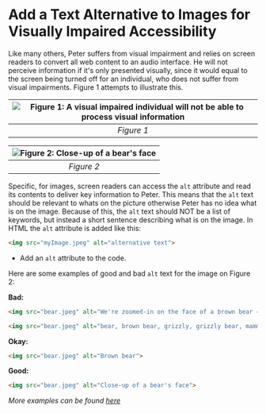 # Add a Text Alternative to Images for Visually Impaired Accessibility

Like many others, Peter suffers from visual impairment and relies on screen readers to convert all web content to an audio interface. He will not perceive information if it's only presented visually, since it would equal to the screen being turned off for an individual, who does not suffer from visual impairments. Figure 1 attempts to illustrate this. 

| ![Figure 1: A visual impaired individual will not be able to process visual information](https://media.discordapp.net/attachments/363271799594811394/913012062492430366/PCCompare.jpg?width=1070&height=319) | 
|:--:| 
| *Figure 1*|


![Figure 2: _Close-up of a bear's face_](https://d1mdce1aauxocd.cloudfront.net/_imager/files/Example-Images/Landscape/36/bear_13bf39d392361437fc6b4a44b906c932.jpg) | 
|:--:| 
| *Figure 2*|


Specific, for images, screen readers can access the `alt` attribute and read its contents to deliver key information to Peter. This means that the `alt` text should be relevant to whats on the picture otherwise Peter has no idea what is on the image. Because of this, the `alt` text should NOT be a list of keywords, but instead a short sentence describing what is on the image. In HTML the `alt` attribute is added like this: 

```html
<img src="myImage.jpeg" alt="alternative text">
```

- Add an `alt` attribute to the code.

Here are some examples of good and bad `alt` text for the image on Figure 2:

**Bad:**    
```html
<img src="bear.jpeg" alt="We're zoomed-in on the face of a brown bear – sometimes known as a grizzly – gazing majestically into the middle distance. Perhaps she's hungry, or has spotted a threat?">
```
```html
<img src="bear.jpeg" alt="bear, brown bear, grizzly, grizzly bear, mammal, carnivore">
```
**Okay:**    
```html
<img src="bear.jpeg" alt="Brown bear">
```
**Good:**    
```html
<img src="bear.jpeg" alt="Close-up of a bear's face">
```






*More examples can be found [here][1]*  

[1]: https://supercooldesign.co.uk/blog/how-to-write-good-alt-text
